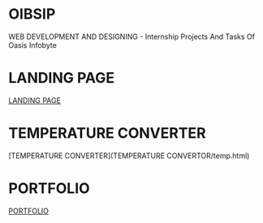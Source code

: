 # OIBSIP
WEB DEVELOPMENT AND DESIGNING - Internship Projects And Tasks Of Oasis Infobyte

# LANDING PAGE

[LANDING PAGE](T1-LANDING-PAGE/landingpage.html)

# TEMPERATURE CONVERTER
[]()
[TEMPERATURE CONVERTER](TEMPERATURE CONVERTOR/temp.html)


# PORTFOLIO
[PORTFOLIO](PORTFOLIO/portfolio.html)
